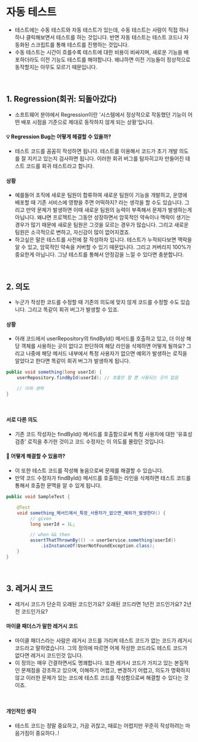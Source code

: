 # 자동 테스트

- 테스트에는 수동 테스트와 자동 테스트가 있는데, 수동 테스트는 사람이 직접 하나하나 클릭해보면서 테스트를 하는 것입니다. 반면 자동 테스트는 테스트 코드나 자동화된 스크립트를 통해 테스트를 진행하는 것입니다.
- 수동 테스트는 시간이 흐를수록 테스트에 대한 비용이 비싸지며, 새로운 기능을 배포하더라도 이전 기능도 테스트를 해야합니다. 왜냐하면 이전 기능들이 정상적으로 동작할지는 아무도 모르기 때문입니다.

<br>

## 1. Regression(회귀: 되돌아갔다)

- 소프트웨어 분야에서 Regression이란 '시스템에서 정상적으로 작동했던 기능이 어떤 배포 시점을 기준으로 제대로 동작하지 않게 되는 상황'입니다.

#### 💡 Regression Bug는 어떻게 헤결할 수 있을까?

- 테스트 코드를 꼼꼼히 작성하면 됩니다. 테스트를 이용해서 코드가 초기 개발 의도를 잘 지키고 있는지 검사하면 됩니다. 이러한 회귀 버그를 탐자히고자 만들어진 테스트 코드를 회귀 테스트라고 합니다.

#### 상황

- 예를들어 조직에 새로운 팀원이 합류하여 새로운 팀원이 기능을 개발하고, 운영에 배포할 때 기존 서비스에 영향을 주면 어떡하지? 라는 생각을 할 수도 있습니다.
그리고 만약 문제가 발생하면 이때 새로운 팀원의 능력이 부족해서 문제가 발생하는게 아닙니다. 왜냐면 프로젝트는 그동안 성장하면서 암묵적인 약속이나 맥락이 생기는 경우가 많기 때문에 새로운 팀원은 그것을 모르는 경우가 많습니다.
그리고 새로운 팀원은 소극적으로 변하고, 자신감이 많이 없어지겠죠.
- 하고싶은 말은 테스트를 사전에 잘 작성하자 입니다. 테스트가 누적되다보면 맥락을 알 수 있고, 암묵적인 약속을 커버할 수 있기 때문입니다. 
그리고 커버리지 100%가 중요한게 아닙니다. 그냥 테스트를 통해서 안정감을 느낄 수 있다면 충분합니다.

<br>

## 2. 의도

- 누군가 작성한 코드를 수정할 때 기존의 의도에 맞지 않게 코드를 수정할 수도 있습니다. 그리고 똑같이 회귀 버그가 발생할 수 있죠.

#### 상황

- 아래 코드에서 userRepository의 findById() 메서드를 호출하고 있고, 더 이상 해당 객체를 사용하는 곳이 없다고 판단하여 해당 라인을 삭제하면 어떻게 될까요?
그리고 나중에 해당 메서드 내부에서 특정 사용자가 없으면 예외가 발생하는 로직을 알았다고 한다면 똑같이 회귀 버그가 발생하게 됩니다.

```java
public void something(long userId) {
    userRepository.findById(userId); // 호출만 할 뿐 사용되는 곳이 없음

    // 이하 생략
}
```

<br>

#### 서로 다른 의도

- 기존 코드 작성자는 findById() 메서드를 호출함으로써 특정 사용자에 대한 '유효성 검증' 로직을 추가한 것이고 코드 수정자는 이 의도를 몰랐던 것입니다.

#### 🧐 어떻게 해결할 수 있을까?

- 이 또한 테스트 코드를 작성해 놓음으로써 문제를 해결할 수 있습니다.
- 만약 코드 수정자가 findById() 메서드를 호출하는 라인을 삭제하면 테스트 코드를 통해서 호출한 문맥을 알 수 있게 됩니다.

```java
public void SampleTest {

    @Test
    void something_메서드에서_특정_사용자가_없으면_예외가_발생한다() {
         // given
         long userId = 1L;

         // when && then
         assertThatThrownBy(() -> userService.something(userId))
             .isInstanceOf(UserNotFoundException.class);
    }
}
```

<br>

## 3. 레거시 코드

- 레거시 코드가 단순히 오래된 코드인가요? 오래된 코드라면 1년전 코드인가요? 2년전 코드인가요?

#### 마이클 패더스가 말한 레거시 코드

- 마이클 패더스라는 사람은 레거시 코드를 가리켜 테스트 코드가 없는 코드가 레거시 코드라고 말하였습니다. 그의 정의에 따르면 어제 작성한 코드라도 테스트 코드가 없다면 레거시 코드인것 입니다.
- 이 정의는 매우 간결하면서도 명쾌합니다. 또한 레거시 코드가 가지고 있는 본질적인 문제점을 강조하고 있으며, 이해하기 어렵고, 변경하기 어렵고, 의도가 명확하지 않고 이러한 문제가 있는 코드에 테스트 코드를 작성함으로써 해결할 수 있다는 것이죠.

<br>

#### 개인적인 생각

- 테스트 코드는 정말 중요하고, 가끔 귀찮고, 때로는 어렵지만 꾸준히 작성하려는 마음가짐이 중요하다..!


